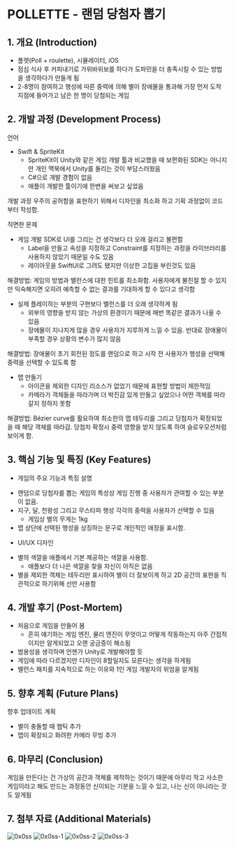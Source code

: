 # POLLETTE - 랜덤 당첨자 뽑기

## 1. **개요 (Introduction)**
- 폴렛(Poll + roulette), 시뮬레이터, iOS
- 점심 식사 후 커피내기로 가위바위보를 하다가 도파민을 더 충족시킬 수 있는 방법을 생각하다가 만들게 됨
- 2-8명이 참여하고 행성에 따른 중력에 의해 별이 장애물을 통과해 가장 먼저 도착 지점에 들어가고 남은 한 명이 당첨되는 게임

## 2. **개발 과정 (Development Process)**
언어
* Swift & SpriteKit
    * SpriteKit이 Unity와 같은 게임 개발 툴과 비교했을 때 보편화된 SDK는 아니지만 개인 맥북에서 Unity를 돌리는 것이 부담스러웠음
    * C#으로 개발 경험이 없음
    *  애플이 개발한 툴이기에 한번을 써보고 싶었음

개발 과정 
우주의 공허함을 표현하기 위해서 디자인을 최소화 하고 기획 과정없이 코드부터 작성함. 

직면한 문제
* 게임 개발 SDK로 UI를 그리는 건 생각보다 더 오래 걸리고 불편함
    * Label을 만들고 속성을 지정하고 Constraint를 지정하는 과정을 라이브러리를 사용하지 않았기 때문일 수도 있음
    * 레이아웃을 SwiftUI로 그려도 됐지만 이상한 고집을 부린것도 있음

해결방법: 게임의 방법과 밸런스에 대한 힌트를 최소화함. 사용자에게 불친절 할 수 있지만 익숙해지면 오히려 예측할 수 없는 결과를 기대하게 할 수 있다고 생각함

* 실제 플레이하는 부분의 구현보다 밸런스를 더 오래 생각하게 됨
    * 외부의 영향을 받지 않는 가상의 환경이기 때문에 매번 똑같은 결과가 나올 수 있음
    * 장애물이 지나치게 많을 경우 사용자가 지루하게 느낄 수 있음. 반대로 장애물이 부족할 경우 상황의 변수가 많지 않음

해결방법: 장애물이 초기 회전된 정도를 랜덤으로 하고 시작 전 사용자가 행성을 선택해 중력을 선택할 수 있도록 함

* 맵 만들기
    * 아이콘을 제외한 디자인 리소스가 없었기 때문에 표현할 방법이 제한적임
    * 카메라가 객체들을 따라가며 더 박진감 있게 만들고 싶었으나 어떤 객체를 따라갈지 정하지 못함

해결방법: Bézier curve를 활요하여 최소한의 맵 테두리를 그리고 당첨자가 확정되었을 때 해당 객체를 따라감. 당첨차 확정시 중력 영향을 받지 않도록 하여 슬로우모션처럼 보이게 함.

## 3. **핵심 기능 및 특징 (Key Features)**
- 게임의 주요 기능과 특징 설명
* 랜덤으로 당첨자를 뽑는 게임의 특성상 게임 진행 중 사용자가 관여할 수 있는 부분이 없음. 
* 지구, 달, 천왕성 그리고 무스타파 행성 각각의 중력을 사용자가 선택할 수 있음
    * 게임상 별의 무게는 1kg
* 맵 상단에 선택된 행성을 상징하는 문구로 개인적인 애정을 표시함.

- UI/UX 디자인
* 별의 색깔을 애플에서 기본 제공하는 색깔을 사용함.
    * 애플보다 더 나은 색깔을 찾을 자신이 아직은 없음
* 별을 제외한 객체는 테두리만 표시하여 별이 더 잘보이게 하고 2D 공간의 표현을 직관적으로 하기위해 선만 사용함

## 4. **개발 후기 (Post-Mortem)**
* 처음으로 게임을 만들어 봄
    * 흔히 얘기하는 게임 엔진, 물리 엔진이 무엇이고 어떻게 작동하는지 아주 간접적이지만 알게되었고 오랜 궁금증이 해소됨
* 범용성을 생각하며 언젠가 Unity로 개발해야할 듯
* 게임에 따라 다르겠지만 디자인이 8할일지도 모른다는 생각을 하게됨
* 밸런스 패치를 지속적으로 하는 이유와 1인 게임 개발자의 위엄을 알게됨

## 5. **향후 계획 (Future Plans)**
향후 업데이트 계획
* 별이 충돌할 때 햅틱 추가
* 맵이 확장되고 화려한 카메라 무빙 추가

## 6. **마무리 (Conclusion)**
게임을 만든다는 건 가상의 공간과 객체를 제작하는 것이기 때문에 아무리 작고 사소한 게임이라고 해도 만드는 과정동안 신이되는 기분을 느낄 수 있고, 나는 신이 아니라는 것도 알게됨

## 7. **첨부 자료 (Additional Materials)**
![0x0ss](https://github.com/user-attachments/assets/a94d98b1-b9aa-45ab-89bd-6e61117c5245)
![0x0ss-1](https://github.com/user-attachments/assets/2e6d87d7-d03a-4303-bbd5-ac99d8054195)
![0x0ss-2](https://github.com/user-attachments/assets/cd9497a3-66be-46bc-a163-897f9884a5f8)
![0x0ss-3](https://github.com/user-attachments/assets/d9a1e364-b5fc-41b0-9395-e0e111fda18b)
